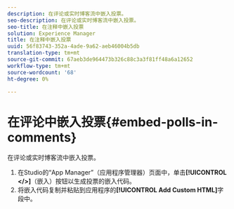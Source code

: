 ```yaml
---
description: 在评论或实时博客流中嵌入投票。
seo-description: 在评论或实时博客流中嵌入投票。
seo-title: 在注释中嵌入投票
solution: Experience Manager
title: 在注释中嵌入投票
uuid: 56f83743-352a-4ade-9a62-aeb46004b5db
translation-type: tm+mt
source-git-commit: 67aeb3de964473b326c88c3a3f81ff48a6a12652
workflow-type: tm+mt
source-wordcount: '68'
ht-degree: 0%

---
```



# 在评论中嵌入投票{#embed-polls-in-comments}

在评论或实时博客流中嵌入投票。

1. 在Studio的“App Manager”（应用程序管理器）页面中，单击&#x200B;**[!UICONTROL </>]**（嵌入）按钮以生成投票的嵌入代码。
1. 将嵌入代码复制并粘贴到应用程序的&#x200B;**[!UICONTROL Add Custom HTML]**&#x200B;字段中。
